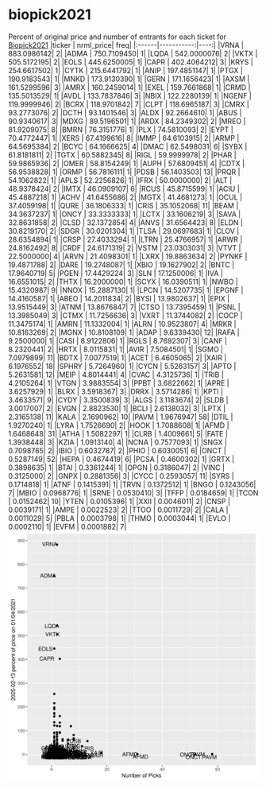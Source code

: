 # biopick2021
Percent of original price and number of entrants for each ticket for [Biopick2021](https://twitter.com/hashtag/Biopick2021)
|ticker |  nrml_price| freq|
|:------|-----------:|----:|
|VRNA   | 883.0986142|    2|
|ADMA   | 750.7109450|    1|
|LQDA   | 542.0000076|    2|
|VKTX   | 505.5172195|    2|
|EOLS   | 445.6250005|    1|
|CAPR   | 402.4064212|    3|
|KRYS   | 254.6617502|    1|
|CYTK   | 215.6441792|    1|
|ANIP   | 197.4851147|    1|
|PTGX   | 190.9183543|    1|
|MNKD   | 173.9130390|    1|
|GERN   | 171.1656423|    1|
|AXSM   | 161.5299596|    3|
|AMRX   | 160.2459014|    1|
|EXEL   | 159.7661868|    1|
|CRMD   | 135.5013529|    1|
|AVDL   | 133.7837846|    3|
|NBIX   | 122.2280139|    1|
|NGENF  | 119.9999946|    2|
|BCRX   | 118.9701842|    7|
|CLPT   | 118.6965187|    3|
|CMRX   |  93.2773076|    2|
|DCTH   |  93.1401546|    3|
|ALDX   |  92.2664610|    1|
|ABUS   |  90.9340617|    3|
|MDXG   |  89.5196501|    1|
|ARDX   |  84.2349302|    2|
|MREO   |  81.9209075|    8|
|BMRN   |  76.3151776|    1|
|PLX    |  74.5810093|    2|
|EYPT   |  70.4772447|    1|
|XERS   |  67.4199616|    8|
|IMMP   |  64.6103915|    2|
|ARMP   |  64.5695384|    2|
|BCYC   |  64.1666625|    4|
|DMAC   |  62.5498031|    6|
|SYBX   |  61.8181811|    2|
|TGTX   |  60.5882345|    8|
|RIGL   |  59.9999978|    2|
|PHAR   |  59.9865936|    2|
|OMER   |  58.8154249|    1|
|AUPH   |  57.6809451|    4|
|CDTX   |  56.9538828|    1|
|ORMP   |  56.7816111|    1|
|PDSB   |  56.1403503|   13|
|PRQR   |  54.1062822|    1|
|APLS   |  52.2256826|    1|
|IFRX   |  50.0000000|    2|
|ALT    |  48.9378424|    2|
|IMTX   |  46.0909107|    6|
|RCUS   |  45.8715599|    1|
|ACIU   |  45.4887218|    1|
|ACHV   |  41.6455686|    2|
|MGTX   |  41.4681273|    1|
|OCUL   |  37.4059198|    1|
|QURE   |  36.1806333|    1|
|CRIS   |  35.1052068|   11|
|BEAM   |  34.3637237|    1|
|ONCY   |  33.3333333|    1|
|LCTX   |  33.1606219|    3|
|SAVA   |  32.8631858|    2|
|CLSD   |  32.1372854|    4|
|ANVS   |  31.6564423|    8|
|ELDN   |  30.8219170|    2|
|SDGR   |  30.0201304|    1|
|TLSA   |  29.0697683|    1|
|CLOV   |  28.6354894|    1|
|CRSP   |  27.4033294|    1|
|LTRN   |  25.4766957|    1|
|ARWR   |  24.8162492|    8|
|CRDF   |  24.6171319|    2|
|VSTM   |  23.0303031|    3|
|VTVT   |  22.5000000|    4|
|ARVN   |  21.4098301|    1|
|LXRX   |  19.8863634|    2|
|PYNKF  |  19.4871788|    2|
|DARE   |  19.2748087|    1|
|XBIO   |  19.1627902|    2|
|BNTC   |  17.9640719|    5|
|PGEN   |  17.4429224|    3|
|SLN    |  17.1250006|    1|
|IVA    |  16.6551015|    2|
|THTX   |  16.2000000|    1|
|SCYX   |  16.0390511|    1|
|NWBO   |  15.4320987|    9|
|NNOX   |  15.2887130|    1|
|LPCN   |  14.5207735|    1|
|EPGNF  |  14.4160587|    1|
|ABEO   |  14.2011834|    2|
|BYSI   |  13.9802637|    1|
|EPIX   |  13.9515449|    3|
|ATNM   |  13.8676847|    7|
|CTSO   |  13.7395459|    1|
|PSNL   |  13.3985049|    3|
|CTMX   |  11.7256636|    3|
|VXRT   |  11.3744082|    2|
|COCP   |  11.3475174|    1|
|AMRN   |  11.1332004|    1|
|ALRN   |  10.9523807|    4|
|MRKR   |  10.8163269|    2|
|MGNX   |  10.8108109|    1|
|ADAP   |   9.6339430|   12|
|RAFA   |   9.2500000|    1|
|CASI   |   8.9122806|    1|
|RGLS   |   8.7692307|    3|
|CANF   |   8.2320441|    2|
|HRTX   |   8.0115831|    1|
|AVIR   |   7.5084501|    1|
|SGMO   |   7.0979899|   11|
|BDTX   |   7.0077519|    1|
|ACET   |   6.4605065|    2|
|XAIR   |   6.1976552|   18|
|SPHRY  |   5.7264960|    1|
|CYCN   |   5.5263157|    3|
|APTO   |   5.2631581|   12|
|MEIP   |   4.8014441|    4|
|CVAC   |   4.3125736|    1|
|TRIB   |   4.2105264|    1|
|VTGN   |   3.9883554|    3|
|PPBT   |   3.6822662|    1|
|APRE   |   3.6257929|    1|
|BLRX   |   3.5918367|    3|
|DRRX   |   3.5714286|    1|
|KPTI   |   3.4633571|    9|
|CYDY   |   3.3500839|    3|
|ALGS   |   3.1183674|    2|
|SLDB   |   3.0017007|    2|
|EVGN   |   2.8823530|    1|
|BCLI   |   2.6138032|    3|
|LPTX   |   2.3165138|   11|
|KALA   |   2.1690962|   10|
|PAVM   |   1.9676947|   58|
|DTIL   |   1.9270240|    1|
|LYRA   |   1.7526690|    2|
|HOOK   |   1.7088608|    1|
|AFMD   |   1.6468648|   31|
|ATHA   |   1.5082297|    1|
|CLRB   |   1.4009661|    5|
|FATE   |   1.3938448|    3|
|KZIA   |   1.0913140|    4|
|NCNA   |   0.7577093|    1|
|SNGX   |   0.7098765|    2|
|IBIO   |   0.6032787|    2|
|PHIO   |   0.6030051|    6|
|ONCT   |   0.5287149|   52|
|HEPA   |   0.4674419|    6|
|PCSA   |   0.4600302|    1|
|GRTX   |   0.3898635|    1|
|BTAI   |   0.3361244|    1|
|OPGN   |   0.3186047|    2|
|VINC   |   0.3125000|    2|
|GNPX   |   0.2881356|    3|
|CYCC   |   0.2593057|   11|
|SYRS   |   0.1714818|    1|
|ATNF   |   0.1415391|    1|
|TRVN   |   0.1372512|    1|
|BNGO   |   0.1243056|    7|
|MBIO   |   0.0968776|    1|
|SRNE   |   0.0530410|    3|
|TFFP   |   0.0184659|    1|
|TCON   |   0.0152462|   10|
|YTEN   |   0.0105396|    1|
|XXII   |   0.0046011|    2|
|CNSP   |   0.0039171|    1|
|AMPE   |   0.0022523|    2|
|TTOO   |   0.0011729|    2|
|CALA   |   0.0011029|    5|
|PBLA   |   0.0003798|    1|
|THMO   |   0.0003044|    1|
|EVLO   |   0.0002110|    1|
|EVFM   |   0.0001882|    7|
![retvspicks](biopicks.png?raw=true)
